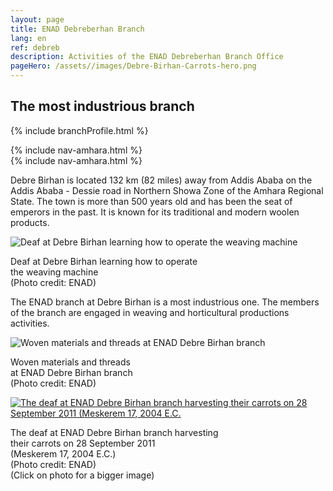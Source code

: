 ```yaml
---
layout: page
title: ENAD Debreberhan Branch
lang: en
ref: debreb
description: Activities of the ENAD Debreberhan Branch Office
pageHero: /assets//images/Debre-Birhan-Carrots-hero.png
---
```

<h2>The most industrious branch</h2>
<p>{% include branchProfile.html %}</p>
<aside class="post-aside">
	{% include nav-amhara.html %}
</aside>
<div class="post-content">
    {% include nav-amhara.html %}
	<!-- h2>The most industrious branch</h2 -->
	<div>
		<p>
			Debre Birhan is located 132 km (82 miles) away from Addis Ababa on the Addis Ababa - Dessie road in Northern Showa Zone of the Amhara Regional State. The town is more than 500 years old and has been the seat of emperors in the past. It is known for its traditional and modern woolen products.
		</p>
		<div class="bordered pull-left tiny">
			<img src="{{ "/assets/images/Debre-Birhan-branch-deaf-with-weaving-machine.png" | prepend: site.baseurl_root }}"
			alt="Deaf at Debre Birhan learning how to operate the weaving machine"
			class="img-responsive center-block" />
			<div class="caption text-center">
				<p>
					Deaf at Debre Birhan learning how to operate <br/>the weaving machine<br/>
					(Photo credit: ENAD)
				</p>
			</div>
		</div>
		<p>
			The ENAD branch at Debre Birhan is a most industrious one. The members of the branch are engaged in weaving and horticultural productions activities.
		</p>
		<div class="bordered pull-right tiny">
			<img src="{{ "/assets/images/Debre-Birhan-branch-woven-materials.png" | prepend: site.baseurl_root }}"
			alt="Woven materials and threads at ENAD Debre Birhan branch"
			class="img-responsive center-block" />
			<div class="caption text-center">
				<p>
					Woven materials and threads <br/>at ENAD Debre Birhan branch<br/>
					(Photo credit: ENAD)
				</p>
			</div>
		</div>
		<div class="bordered pull-left tiny">
			<a href="{{ "/assets/images/Debre-Birhan-branch-deaf-with-their-carrots-17-Meskerem-2004ec.png" | prepend: sitebaseurl_root }}">
			  <img src="{{ "/assets/images/Debre-Birhan-branch-deaf-with-their-carrots-17-Meskerem-2004ec-small.png" | prepend: site.baseurl_root }}"
			  alt="The deaf at ENAD Debre Birhan branch harvesting their carrots on 28 September 2011 (Meskerem 17, 2004 E.C."
			  class="img-responsive center-block" />
		  </a>
			<div class="caption text-center">
				<p>
					The deaf at ENAD Debre Birhan branch harvesting<br/> their carrots on 28 September 2011 <br/>(Meskerem 17, 2004 E.C.)<br/>
					(Photo credit: ENAD) <br/>(Click on photo for a bigger image)
				</p>
			</div>
		</div>
	</div>
</div>